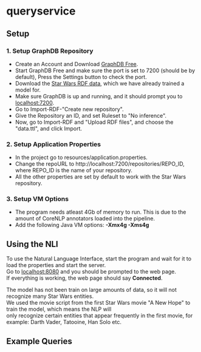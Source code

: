 # queryservice

## Setup

### 1. Setup GraphDB Repository
* Create an Account and Download [GraphDB Free](https://www.ontotext.com/products/graphdb/graphdb-free/).
* Start GraphDB Free and make sure the port is set to 7200 (should be by default), Press the Settings button to check the port.
* Download the [Star Wars RDF data](https://swapi-blog-post.s3-eu-west-1.amazonaws.com/data.ttl), which we have already trained a model for.
* Make sure GraphDB is up and running, and it should prompt you to [localhost:7200](localhost:7200).
* Go to Import-RDF-"Create new repository".
* Give the Repository an ID, and set Ruleset to "No inference".
* Now, go to Import-RDF and "Upload RDF files", and choose the "data.ttl", and click Import.

### 2. Setup Application Properties
* In the project go to resources/application.properties.
* Change the repoURL to http://localhost:7200/repositories/REPO_ID, where REPO_ID is the name of your repository.
* All the other properties are set by default to work with the Star Wars repository.

### 3. Setup VM Options
* The program needs atleast 4Gb of memory to run. This is due to the amount of CoreNLP annotators loaded into the pipeline.
* Add the following Java VM options: **-Xmx4g -Xms4g**


## Using the NLI
To use the Natural Language Interface, start the program and wait for it to load the properties and start the server.  
Go to [localhost:8080](localhost:8080) and you should be prompted to the web page.  
If everything is working, the web page should say **Connected**.  

The model has not been train on large amounts of data, so it will not recognize many Star Wars entities.  
We used the movie script from the first Star Wars movie "A New Hope" to train the model, which means the NLP will  
only recognize certain entities that appear frequently in the first movie, for example: Darth Vader, Tatooine, Han Solo etc.  

## Example Queries